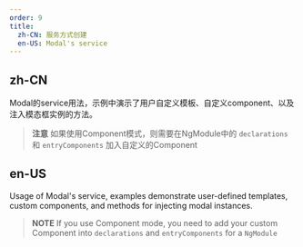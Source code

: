 ```yaml
---
order: 9
title:
  zh-CN: 服务方式创建
  en-US: Modal's service
---
```


## zh-CN

Modal的service用法，示例中演示了用户自定义模板、自定义component、以及注入模态框实例的方法。

> **注意** 如果使用Component模式，则需要在NgModule中的 `declarations` 和 `entryComponents` 加入自定义的Component

## en-US

Usage of Modal's service, examples demonstrate user-defined templates, custom components, and methods for injecting modal instances.

> **NOTE** If you use Component mode, you need to add your custom Component into `declarations` and `entryComponents` for a `NgModule`
